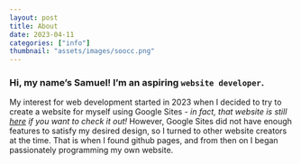 ```yaml
---
layout: post
title: About
date: 2023-04-11
categories: ["info"]
thumbnail: "assets/images/soocc.png"
---
```


### Hi, my name’s Samuel! I’m an aspiring `website developer`.

My interest for web development started in 2023 when I decided to try to create a website for myself using Google Sites - _in fact, that website is still [here](https://sites.google.com/view/soocc/home) if you want to check it out!_ However, Google Sites did not have enough features to satisfy my desired design, so I turned to other website creators at the time. That is when I found github pages, and from then on I began passionately programming my own website.